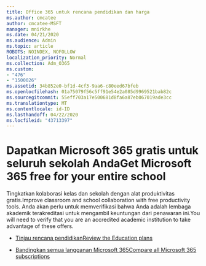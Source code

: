 ```yaml
---
title: Office 365 untuk rencana pendidikan dan harga
ms.author: cmcatee
author: cmcatee-MSFT
manager: mnirkhe
ms.date: 04/21/2020
ms.audience: Admin
ms.topic: article
ROBOTS: NOINDEX, NOFOLLOW
localization_priority: Normal
ms.collection: Adm_O365
ms.custom:
- "476"
- "1500026"
ms.assetid: 34b852e0-bf1d-4cf3-9aa6-c80eed67bfeb
ms.openlocfilehash: 01a75079f56c5ff91e54e2a085d9969521bab82c
ms.sourcegitcommit: 55eff703a17e500681d8fa6a87eb067019ade3cc
ms.translationtype: MT
ms.contentlocale: id-ID
ms.lasthandoff: 04/22/2020
ms.locfileid: "43713397"
---
```

# <a name="get-microsoft-365-free-for-your-entire-school"></a><span data-ttu-id="efdef-102">Dapatkan Microsoft 365 gratis untuk seluruh sekolah Anda</span><span class="sxs-lookup"><span data-stu-id="efdef-102">Get Microsoft 365 free for your entire school</span></span>

<span data-ttu-id="efdef-103">Tingkatkan kolaborasi kelas dan sekolah dengan alat produktivitas gratis.</span><span class="sxs-lookup"><span data-stu-id="efdef-103">Improve classroom and school collaboration with free productivity tools.</span></span> <span data-ttu-id="efdef-104">Anda akan perlu untuk memverifikasi bahwa Anda adalah lembaga akademik terakreditasi untuk mengambil keuntungan dari penawaran ini.</span><span class="sxs-lookup"><span data-stu-id="efdef-104">You will need to verify that you are an accredited academic institution to take advantage of these offers.</span></span>
  
- [<span data-ttu-id="efdef-105">Tinjau rencana pendidikan</span><span class="sxs-lookup"><span data-stu-id="efdef-105">Review the Education plans</span></span>](https://products.office.com/academic/compare-office-365-education-plans)

- [<span data-ttu-id="efdef-106">Bandingkan semua langganan Microsoft 365</span><span class="sxs-lookup"><span data-stu-id="efdef-106">Compare all Microsoft 365 subscriptions</span></span>](https://products.office.com/business/compare-more-office-365-for-business-plans)